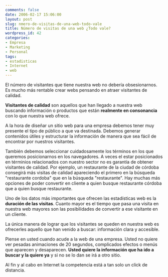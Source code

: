 ```yaml
---
comments: false
date: 2006-02-17 15:06:00
layout: post
slug: nmero-de-visitas-de-una-web-todo-vale
title: Número de visitas de una web ¿Todo vale?
wordpress_id: 42
categories:
- Empresa
- Marketing
- Personal
tags:
- estadisticas
- Internet
- web
---
```


El número de visitantes que tiene nuestra web no debería obsesionarnos. Es mucho más rentable crear webs pensando en atraer visitantes de calidad.




	

**Visitantes de calidad** son aquellos que han llegado a nuestra web buscando información o productos que están **realmente en consonancia** con lo que nuestra web ofrece.




	

A la hora de diseñar un sitio web para una empresa debemos tener muy presente el tipo de público a que va destinada.  Debemos generar contenídos útiles y estructurar la información de manera que sea fácil de encontrar por nuestros visitantes.




	

También debemos seleccionar cuidadosamente los términos en los que queremos posicionarnos en los navegadores.  A veces el estar posicionados en términios relacionados con nuestro sector no es garantía de obtener visitantes de calidad.  Por ejemplo, un restaurante de la ciudad de córdoba consegirá más visitas de calidad apareciendo el primero en la búsqueda "restaurante cordoba" que en la búsqueda "restaurante".  Hay muchas más opciones de poder convertir en cliente a quien busque restaurante córdoba que a quien busque restaurante.




	

Uno de los datos más importantes que ofrecen las estadísticas web es la **duración de las visitas**.  Cuanto mayor es el tiempo que pasa una visita en nuestra web mayores son las posibilidades de convertir a ese visitante en un cliente.




	

La única manera de lograr que los visitantes se queden en nuestra web es ofrecerles aquello que han venido a buscar: información clara y accesible.




	

Piense en usted cuando acude a la web de una empresa.  Usted no quiere ver pesadas animaciones de 20 segundos, complicados efectos o menús que aparecen y desaparecen.  **Usted quiere la información que ha ido a buscar y la quiere ya** y si no se lo dan se irá a otro sitio.




	

Al fin y al cabo en Internet la competencia está a tan solo un click de distancia.
